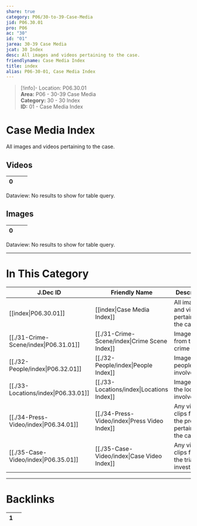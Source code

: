 ```yaml
---  
share: true  
category: P06/30-to-39-Case-Media  
jid: P06.30.01  
pro: P06  
ac: "30"  
id: "01"  
jarea: 30-39 Case Media  
jcat: 30 Index  
desc: All images and videos pertaining to the case.  
friendlyname: Case Media Index  
title: index  
alias: P06-30-01, Case Media Index  
---  
```

  
>[!info]- Location: P06.30.01  
>**Area:** P06 - 30-39 Case Media  
>**Category:** 30 - 30 Index  
>**ID:** 01 - Case Media Index  
  
# Case Media Index  
  
All images and videos pertaining to the case.  
  
## Videos   
  
<div><table class="dataview table-view-table"><thead class="table-view-thead"><tr class="table-view-tr-header"><th class="table-view-th"><span></span><span class="dataview small-text">0</span></th><th class="table-view-th"><span></span></th><th class="table-view-th"><span></span></th></tr></thead><tbody class="table-view-tbody"></tbody></table><div class="dataview dataview-error-box"><p class="dataview dataview-error-message">Dataview: No results to show for table query.</p></div></div>  
## Images   
  
<div><table class="dataview table-view-table"><thead class="table-view-thead"><tr class="table-view-tr-header"><th class="table-view-th"><span></span><span class="dataview small-text">0</span></th><th class="table-view-th"><span></span></th><th class="table-view-th"><span></span></th></tr></thead><tbody class="table-view-tbody"></tbody></table><div class="dataview dataview-error-box"><p class="dataview dataview-error-message">Dataview: No results to show for table query.</p></div></div>  
  
  
---  
# In This Category  
  
| J.Dec ID                                                                                    | Friendly Name                                                                                       | Description                                            |  
| ------------------------------------------------------------------------------------------- | --------------------------------------------------------------------------------------------------- | ------------------------------------------------------ |  
| [[index\|P06.30.01]]                | [[index\|Case Media Index]]                 | All images and videos pertaining to the case.          |  
| [[./31-Crime-Scene/index\|P06.31.01]] | [[./31-Crime-Scene/index\|Crime Scene Index]] | Imagery from the crime scene.                          |  
| [[./32-People/index\|P06.32.01]]      | [[./32-People/index\|People Index]]           | Images of people involved.                             |  
| [[./33-Locations/index\|P06.33.01]]   | [[./33-Locations/index\|Locations Index]]     | Images of the locations involved.                      |  
| [[./34-Press-Video/index\|P06.34.01]] | [[./34-Press-Video/index\|Press Video Index]] | Any video clips from the press pertaining to the case. |  
| [[./35-Case-Video/index\|P06.35.01]]  | [[./35-Case-Video/index\|Case Video Index]]   | Any video clips from the trial or investigation.       |  
  
  
---  
# Backlinks  
<div><table class="dataview table-view-table"><thead class="table-view-thead"><tr class="table-view-tr-header"><th class="table-view-th"><span></span><span class="dataview small-text">1</span></th><th class="table-view-th"><span></span></th></tr></thead><tbody class="table-view-tbody"></tbody></table></div>